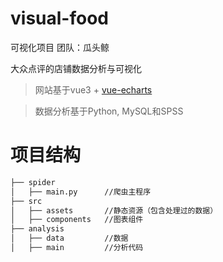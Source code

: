 # visual-food

可视化项目  团队：瓜头鲸

大众点评的店铺数据分析与可视化

>网站基于vue3 + [vue-echarts](https://github.com/ecomfe/vue-echarts)

>数据分析基于Python, MySQL和SPSS

# 项目结构
```bash
├── spider
│   ├── main.py      //爬虫主程序
├── src
│   ├── assets       //静态资源（包含处理过的数据）
│   ├── components   //图表组件
├── analysis
│   ├── data         //数据
│   ├── main         //分析代码
```